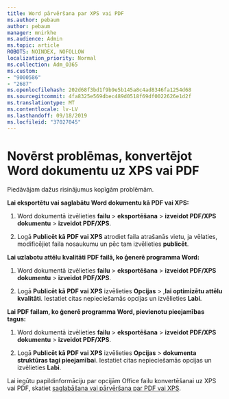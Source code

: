 ```yaml
---
title: Word pārvēršana par XPS vai PDF
ms.author: pebaum
author: pebaum
manager: mnirkhe
ms.audience: Admin
ms.topic: article
ROBOTS: NOINDEX, NOFOLLOW
localization_priority: Normal
ms.collection: Adm_O365
ms.custom:
- "9000586"
- "2687"
ms.openlocfilehash: 202d68f3bd1f9b9e5b145a8c4ad8346fa1254d68
ms.sourcegitcommit: 4fa8325e569dbec489d0518f69df0022626e1d2f
ms.translationtype: MT
ms.contentlocale: lv-LV
ms.lasthandoff: 09/18/2019
ms.locfileid: "37027045"
---
```

# <a name="resolve-issues-converting-a-word-document-to-xps-or-pdf"></a>Novērst problēmas, konvertējot Word dokumentu uz XPS vai PDF

Piedāvājam dažus risinājumus kopīgām problēmām. 

**Lai eksportētu vai saglabātu Word dokumentu kā PDF vai XPS:**

1. Word dokumentā izvēlieties **failu** > **eksportēšana** > **izveidot PDF/XPS dokumentu** > **izveidot PDF/XPS**.

2. Logā **Publicēt kā PDF vai XPS** atrodiet faila atrašanās vietu, ja vēlaties, modificējiet faila nosaukumu un pēc tam izvēlieties **publicēt**.

**Lai uzlabotu attēlu kvalitāti PDF failā, ko ģenerē programma Word:**

1. Word dokumentā izvēlieties **failu** > **eksportēšana** > **izveidot PDF/XPS dokumentu** > **izveidot PDF/XPS**.

2. Logā **Publicēt kā PDF vai XPS** izvēlieties **Opcijas** > ,**lai optimizētu attēlu kvalitāti**. Iestatiet citas nepieciešamās opcijas un izvēlieties **Labi**. 

**Lai PDF failam, ko ģenerē programma Word, pievienotu pieejamības tagus:**
 
1. Word dokumentā izvēlieties **failu** > **eksportēšana** > **izveidot PDF/XPS dokumentu** > **izveidot PDF/XPS**.

2. Logā **Publicēt kā PDF vai XPS** izvēlieties **Opcijas** > **dokumenta struktūras tagi pieejamībai**. Iestatiet citas nepieciešamās opcijas un izvēlieties **Labi**.

Lai iegūtu papildinformāciju par opcijām Office failu konvertēšanai uz XPS vai PDF, skatiet [saglabāšana vai pārvēršana par PDF vai XPS](https://support.office.com/article/d85416c5-7d77-4fd6-a216-6f4bf7c7c110).